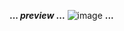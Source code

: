 **... _preview_ ...**
![image](https://user-images.githubusercontent.com/67263380/176547509-e0eb6b95-3959-4ae2-b448-3bed39ba8f45.png)
**...**
